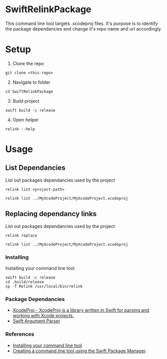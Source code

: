# SwiftRelinkPackage

This command line tool targets .xcodeproj files. It's purpose is to identify the package dependancies and change it's repo name and url accordingly.

# Setup

1. Clone the repo
```
git clone <this-repo>
```
2. Navigate to folder
```
cd SwiftRelinkPackage
```
3. Build project
```
swift build -c release
```
4. Open helper
```
relink --help
```


# Usage


## List Dependancies 
List out packages dependancies used by the project 

```
relink list <project-path>

relink list ../MyXcodeProject/MyXcodeProject.xcodeproj 
```

## Replacing dependancy links 

List out packages dependancies used by the project 

```
relink replace 

relink list ../MyXcodeProject/MyXcodeProject.xcodeproj 
```

### Installing
Installing your command line tool. 

```
swift build -c release
cd .build/release
cp -f Relink /usr/local/bin/relink

```

### Package Dependancies
- [XcodeProj - XcodeProj is a library written in Swift for parsing and working with Xcode projects.](https://github.com/tuist/XcodeProj)
- [Swift Argument Parser](https://github.com/apple/swift-argument-parser.git)

### References

- [Installing your command line tool](https://www.swiftbysundell.com/articles/building-a-command-line-tool-using-the-swift-package-manager/#installing-your-command-line-tool)
- [Creating a command line tool using the Swift Package Manager](https://www.avanderlee.com/swift/command-line-tool-package-manager/)
